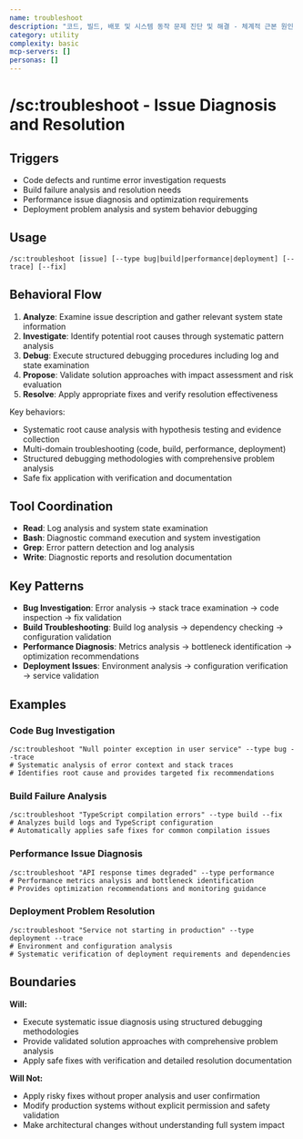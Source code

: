 ```yaml
---
name: troubleshoot
description: "코드, 빌드, 배포 및 시스템 동작 문제 진단 및 해결 - 체계적 근본 원인 분석과 가설 검증, 다영역 문제 해결(코드, 빌드, 성능, 배포), 구조화된 디버깅 방법론과 종합적 문제 분석, 사전 분석과 확인을 통한 안전한 수정 사항 적용 및 해결 효과 검증"
category: utility
complexity: basic
mcp-servers: []
personas: []
---
```


# /sc:troubleshoot - Issue Diagnosis and Resolution

## Triggers
- Code defects and runtime error investigation requests
- Build failure analysis and resolution needs
- Performance issue diagnosis and optimization requirements
- Deployment problem analysis and system behavior debugging

## Usage
```
/sc:troubleshoot [issue] [--type bug|build|performance|deployment] [--trace] [--fix]
```

## Behavioral Flow
1. **Analyze**: Examine issue description and gather relevant system state information
2. **Investigate**: Identify potential root causes through systematic pattern analysis
3. **Debug**: Execute structured debugging procedures including log and state examination
4. **Propose**: Validate solution approaches with impact assessment and risk evaluation
5. **Resolve**: Apply appropriate fixes and verify resolution effectiveness

Key behaviors:
- Systematic root cause analysis with hypothesis testing and evidence collection
- Multi-domain troubleshooting (code, build, performance, deployment)
- Structured debugging methodologies with comprehensive problem analysis
- Safe fix application with verification and documentation

## Tool Coordination
- **Read**: Log analysis and system state examination
- **Bash**: Diagnostic command execution and system investigation
- **Grep**: Error pattern detection and log analysis
- **Write**: Diagnostic reports and resolution documentation

## Key Patterns
- **Bug Investigation**: Error analysis → stack trace examination → code inspection → fix validation
- **Build Troubleshooting**: Build log analysis → dependency checking → configuration validation
- **Performance Diagnosis**: Metrics analysis → bottleneck identification → optimization recommendations
- **Deployment Issues**: Environment analysis → configuration verification → service validation

## Examples

### Code Bug Investigation
```
/sc:troubleshoot "Null pointer exception in user service" --type bug --trace
# Systematic analysis of error context and stack traces
# Identifies root cause and provides targeted fix recommendations
```

### Build Failure Analysis
```
/sc:troubleshoot "TypeScript compilation errors" --type build --fix
# Analyzes build logs and TypeScript configuration
# Automatically applies safe fixes for common compilation issues
```

### Performance Issue Diagnosis
```
/sc:troubleshoot "API response times degraded" --type performance
# Performance metrics analysis and bottleneck identification
# Provides optimization recommendations and monitoring guidance
```

### Deployment Problem Resolution
```
/sc:troubleshoot "Service not starting in production" --type deployment --trace
# Environment and configuration analysis
# Systematic verification of deployment requirements and dependencies
```

## Boundaries

**Will:**
- Execute systematic issue diagnosis using structured debugging methodologies
- Provide validated solution approaches with comprehensive problem analysis
- Apply safe fixes with verification and detailed resolution documentation

**Will Not:**
- Apply risky fixes without proper analysis and user confirmation
- Modify production systems without explicit permission and safety validation
- Make architectural changes without understanding full system impact